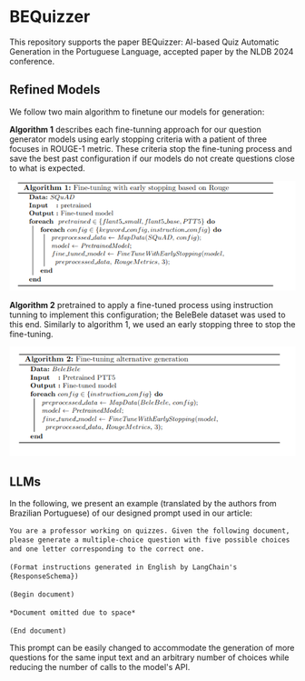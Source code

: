 # BEQuizzer
This repository supports the paper BEQuizzer: AI-based Quiz Automatic Generation in the Portuguese Language, accepted paper by the NLDB 2024 conference. 


## Refined Models

We follow two main algorithm to finetune our models for generation:
 
**Algorithm 1** describes each fine-tunning approach for our question generator models using early stopping criteria with a patient of three focuses in ROUGE-1 metric. These criteria stop the fine-tuning process and save the best past configuration if our models do not create questions close to what is expected.

![](https://github.com/Studyard/BEQuizzer/blob/main/img/alg1.png?raw=true)

**Algorithm 2** pretrained to apply a fine-tuned process using instruction tunning to implement this configuration; the BeleBele dataset was used to this end. Similarly to algorithm 1, we used an early stopping three to stop the fine-tuning.

![](https://github.com/Studyard/BEQuizzer/blob/main/img/alg2.png?raw=true)
 
## LLMs


In the following, we present an example (translated by the authors from Brazilian Portuguese) of our designed prompt used in our article:

```
You are a professor working on quizzes. Given the following document, please generate a multiple-choice question with five possible choices and one letter corresponding to the correct one.

(Format instructions generated in English by LangChain's {ResponseSchema})

(Begin document)

*Document omitted due to space*

(End document)
```

This prompt can be easily changed to accommodate the generation of more questions for the same input text and an arbitrary number of choices while reducing the number of calls to the model's API.